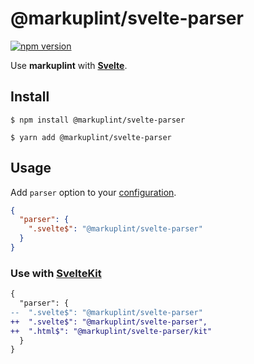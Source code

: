 # @markuplint/svelte-parser

[![npm version](https://badge.fury.io/js/%40markuplint%2Fsvelte-parser.svg)](https://www.npmjs.com/package/@markuplint/svelte-parser)

Use **markuplint** with [**Svelte**](https://svelte.dev/).

## Install

```shell
$ npm install @markuplint/svelte-parser

$ yarn add @markuplint/svelte-parser
```

## Usage

Add `parser` option to your [configuration](https://markuplint.dev/configuration/#properties/parser).

```json
{
  "parser": {
    ".svelte$": "@markuplint/svelte-parser"
  }
}
```

### Use with [SvelteKit](https://kit.svelte.dev/)

```diff
{
  "parser": {
--  ".svelte$": "@markuplint/svelte-parser"
++  ".svelte$": "@markuplint/svelte-parser",
++  ".html$": "@markuplint/svelte-parser/kit"
  }
}
```
